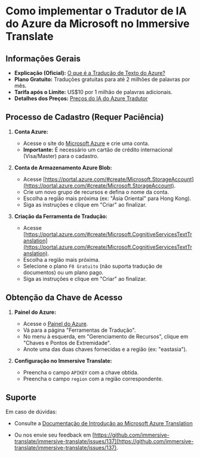 # Como implementar o Tradutor de IA do Azure da Microsoft no Immersive Translate

## Informações Gerais

- **Explicação (Oficial):** [O que é a Tradução de Texto do Azure?](https://learn.microsoft.com/pt-br/azure/ai-services/translator/text-translation-overview)
- **Plano Gratuito:** Traduções gratuitas para até 2 milhões de palavras por mês.
- **Tarifa após o Limite:** US$10 por 1 milhão de palavras adicionais.
- **Detalhes dos Preços:** [Preços do IA do Azure Tradutor](https://azure.microsoft.com/pt-br/pricing/details/cognitive-services/translator/)

## Processo de Cadastro (Requer Paciência)

1. **Conta Azure:**

   - Acesse o site do [Microsoft Azure](https://azure.microsoft.com/pt-br/free/ai-services/) e crie uma conta.
   - **Importante:** É necessário um cartão de crédito internacional (Visa/Master) para o cadastro.

2. **Conta de Armazenamento Azure Blob:**

   - Acesse [https://portal.azure.com/#create/Microsoft.StorageAccount](https://portal.azure.com/#create/Microsoft.StorageAccount).
   - Crie um novo grupo de recursos e defina o nome da conta.
   - Escolha a região mais próxima (ex: "Ásia Oriental" para Hong Kong).
   - Siga as instruções e clique em "Criar" ao finalizar.

3. **Criação da Ferramenta de Tradução:**
   - Acesse [https://portal.azure.com/#create/Microsoft.CognitiveServicesTextTranslation](https://portal.azure.com/#create/Microsoft.CognitiveServicesTextTranslation).
   - Escolha a região mais próxima.
   - Selecione o plano `F0 Gratuito` (não suporta tradução de documentos) ou um plano pago.
   - Siga as instruções e clique em "Criar" ao finalizar.

## Obtenção da Chave de Acesso

1. **Painel do Azure:**

   - Acesse o [Painel do Azure](https://portal.azure.com/#home).
   - Vá para a página "Ferramentas de Tradução".
   - No menu à esquerda, em "Gerenciamento de Recursos", clique em "Chaves e Pontos de Extremidade".
   - Anote uma das duas chaves fornecidas e a região (ex: "eastasia").

2. **Configuração no Immersive Translate:**
   - Preencha o campo `APIKEY` com a chave obtida.
   - Preencha o campo `region` com a região correspondente.

## Suporte

Em caso de dúvidas:

- Consulte a [Documentação de Introdução ao Microsoft Azure Translation](https://learn.microsoft.com/en-us/azure/cognitive-services/translator/document-translation/quickstarts/get-started-with-rest-api?pivots=programming-language-csharp)

- Ou nos envie seu feedback em [https://github.com/immersive-translate/immersive-translate/issues/137](https://github.com/immersive-translate/immersive-translate/issues/137).
